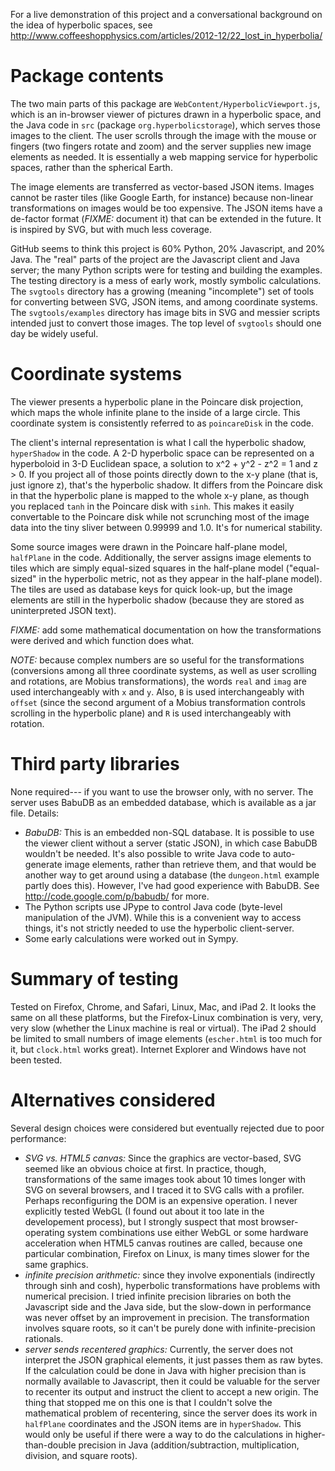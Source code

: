 For a live demonstration of this project and a conversational background on the idea of hyperbolic spaces, see http://www.coffeeshopphysics.com/articles/2012-12/22_lost_in_hyperbolia/

Package contents
================

The two main parts of this package are `WebContent/HyperbolicViewport.js`, which is an in-browser viewer of pictures drawn in a hyperbolic space, and the Java code in `src` (package `org.hyperbolicstorage`), which serves those images to the client.  The user scrolls through the image with the mouse or fingers (two fingers rotate and zoom) and the server supplies new image elements as needed.  It is essentially a web mapping service for hyperbolic spaces, rather than the spherical Earth.

The image elements are transferred as vector-based JSON items.  Images cannot be raster tiles (like Google Earth, for instance) because non-linear transformations on images would be too expensive.  The JSON items have a de-factor format (*FIXME:* document it) that can be extended in the future.  It is inspired by SVG, but with much less coverage.

GitHub seems to think this project is 60% Python, 20% Javascript, and 20% Java.  The "real" parts of the project are the Javascript client and Java server; the many Python scripts were for testing and building the examples.  The testing directory is a mess of early work, mostly symbolic calculations.  The `svgtools` directory has a growing (meaning "incomplete") set of tools for converting between SVG, JSON items, and among coordinate systems.  The `svgtools/examples` directory has image bits in SVG and messier scripts intended just to convert those images.  The top level of `svgtools` should one day be widely useful.

Coordinate systems
==================

The viewer presents a hyperbolic plane in the Poincare disk projection, which maps the whole infinite plane to the inside of a large circle.  This coordinate system is consistently referred to as `poincareDisk` in the code.

The client's internal representation is what I call the hyperbolic shadow, `hyperShadow` in the code.  A 2-D hyperbolic space can be represented on a hyperboloid in 3-D Euclidean space, a solution to x^2 + y^2 - z^2 = 1 and z > 0.  If you project all of those points directly down to the x-y plane (that is, just ignore z), that's the hyperbolic shadow.  It differs from the Poincare disk in that the hyperbolic plane is mapped to the whole x-y plane, as though you replaced `tanh` in the Poincare disk with `sinh`.  This makes it easily convertable to the Poincare disk while not scrunching most of the image data into the tiny sliver between 0.99999 and 1.0.  It's for numerical stability.

Some source images were drawn in the Poincare half-plane model, `halfPlane` in the code.  Additionally, the server assigns image elements to tiles which are simply equal-sized squares in the half-plane model ("equal-sized" in the hyperbolic metric, not as they appear in the half-plane model).  The tiles are used as database keys for quick look-up, but the image elements are still in the hyperbolic shadow (because they are stored as uninterpreted JSON text).

*FIXME:* add some mathematical documentation on how the transformations were derived and which function does what.

*NOTE:* because complex numbers are so useful for the transformations (conversions among all three coordinate systems, as well as user scrolling and rotations, are Mobius transformations), the words `real` and `imag` are used interchangeably with `x` and `y`.  Also, `B` is used interchangeably with `offset` (since the second argument of a Mobius transformation controls scrolling in the hyperbolic plane) and `R` is used interchangeably with rotation.

Third party libraries
=====================

None required--- if you want to use the browser only, with no server.  The server uses BabuDB as an embedded database, which is available as a jar file.  Details:

   * *BabuDB:*  This is an embedded non-SQL database.  It is possible to use the viewer client without a server (static JSON), in which case BabuDB wouldn't be needed.  It's also possible to write Java code to auto-generate image elements, rather than retrieve them, and that would be another way to get around using a database (the `dungeon.html` example partly does this).  However, I've had good experience with BabuDB.  See http://code.google.com/p/babudb/ for more.
   * The Python scripts use JPype to control Java code (byte-level manipulation of the JVM).  While this is a convenient way to access things, it's not strictly needed to use the hyperbolic client-server.
   * Some early calculations were worked out in Sympy.

Summary of testing
==================

Tested on Firefox, Chrome, and Safari, Linux, Mac, and iPad 2.  It looks the same on all these platforms, but the Firefox-Linux combination is very, very, very slow (whether the Linux machine is real or virtual).  The iPad 2 should be limited to small numbers of image elements (`escher.html` is too much for it, but `clock.html` works great).  Internet Explorer and Windows have not been tested.

Alternatives considered
=======================

Several design choices were considered but eventually rejected due to poor performance:

   * *SVG vs. HTML5 canvas:* Since the graphics are vector-based, SVG seemed like an obvious choice at first.  In practice, though, transformations of the same images took about 10 times longer with SVG on several browsers, and I traced it to SVG calls with a profiler.  Perhaps reconfiguring the DOM is an expensive operation.  I never explicitly tested WebGL (I found out about it too late in the developement process), but I strongly suspect that most browser-operating system combinations use either WebGL or some hardware acceleration when HTML5 canvas routines are called, because one particular combination, Firefox on Linux, is many times slower for the same graphics.
   * *infinite precision arithmetic:* since they involve exponentials (indirectly through sinh and cosh), hyperbolic transformations have problems with numerical precision.  I tried infinite precision libraries on both the Javascript side and the Java side, but the slow-down in performance was never offset by an improvement in precision.  The transformation involves square roots, so it can't be purely done with infinite-precision rationals.
   * *server sends recentered graphics:* Currently, the server does not interpret the JSON graphical elements, it just passes them as raw bytes.  If the calculation could be done in Java with higher precision than is normally available to Javascript, then it could be valuable for the server to recenter its output and instruct the client to accept a new origin.  The thing that stopped me on this one is that I couldn't solve the mathematical problem of recentering, since the server does its work in `halfPlane` coordinates and the JSON items are in `hyperShadow`.  This would only be useful if there were a way to do the calculations in higher-than-double precision in Java (addition/subtraction, multiplication, division, and square roots).
